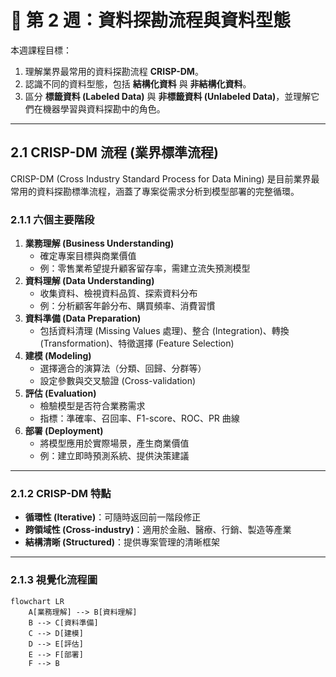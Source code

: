# 📘 第 2 週：資料探勘流程與資料型態

本週課程目標：

1. 理解業界最常用的資料探勘流程 **CRISP-DM**。
2. 認識不同的資料型態，包括 **結構化資料** 與 **非結構化資料**。
3. 區分 **標籤資料 (Labeled Data)** 與 **非標籤資料 (Unlabeled Data)**，並理解它們在機器學習與資料探勘中的角色。

---

## 2.1 CRISP-DM 流程 (業界標準流程)

CRISP-DM (Cross Industry Standard Process for Data Mining) 是目前業界最常用的資料探勘標準流程，涵蓋了專案從需求分析到模型部署的完整循環。

### 2.1.1 六個主要階段

1. **業務理解 (Business Understanding)**
   - 確定專案目標與商業價值
   - 例：零售業希望提升顧客留存率，需建立流失預測模型
2. **資料理解 (Data Understanding)**
   - 收集資料、檢視資料品質、探索資料分布
   - 例：分析顧客年齡分布、購買頻率、消費習慣
3. **資料準備 (Data Preparation)**
   - 包括資料清理 (Missing Values 處理)、整合 (Integration)、轉換 (Transformation)、特徵選擇 (Feature Selection)
4. **建模 (Modeling)**
   - 選擇適合的演算法（分類、回歸、分群等）
   - 設定參數與交叉驗證 (Cross-validation)
5. **評估 (Evaluation)**
   - 檢驗模型是否符合業務需求
   - 指標：準確率、召回率、F1-score、ROC、PR 曲線
6. **部署 (Deployment)**
   - 將模型應用於實際場景，產生商業價值
   - 例：建立即時預測系統、提供決策建議

---

### 2.1.2 CRISP-DM 特點

- **循環性 (Iterative)**：可隨時返回前一階段修正
- **跨領域性 (Cross-industry)**：適用於金融、醫療、行銷、製造等產業
- **結構清晰 (Structured)**：提供專案管理的清晰框架

---

### 2.1.3 視覺化流程圖

```mermaid
flowchart LR
    A[業務理解] --> B[資料理解]
    B --> C[資料準備]
    C --> D[建模]
    D --> E[評估]
    E --> F[部署]
    F --> B
```
